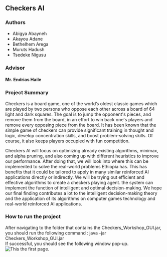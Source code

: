 ## Checkers AI

### Authors
- Abigya Abayneh 		
- Akayou Adane		
- Bethelhem Arega		
- Muruts Hadush		
- Tsedeke Nigusu		

### Advisor
#### Mr. Endrias Haile

### Project Summary
Checkers is a board game, one of the world’s oldest classic games which are played by two persons who oppose each other across a board of 64 light and dark squares. The goal is to jump the opponent's pieces, and remove them from the board, in an effort to win back one's players and remove every opposing piece from the board. It has been known that the simple game of checkers can provide significant training in thought and logic, develop concentration skills, and boost problem-solving skills. Of course, it also keeps players occupied with fun competition.

Checkers AI will focus on optimizing already existing algorithms, minimax, and alpha pruning, and also coming up with different heuristics to improve our performance. After doing that, we will look into where this can be implemented to solve the real-world problems Ethiopia has. This has benefits that it could be tailored to apply in many similar reinforced AI applications directly or indirectly. We will be trying out efficient and effective algorithms to create a checkers playing agent. the system can implement the function of intelligent and optimal decision-making. We hope our final finding contributes a lot to the intelligent decision-making theory and the application of its algorithms on computer games technology and real-world reinforced AI applications.

### How to run the project
After navigating to the folder that contains the Checkers_Workshop_GUI.jar, you should run the following command : java -jar Checkers_Workshop_GUI.jar <br />
If successful, you should see the following window pop-up. 
![This the first page.](https://github.com/akuadane/checkers_workspace/blob/main/src/main/resources/image37.png)

